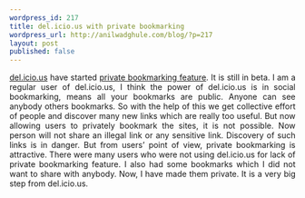 ```yaml
---
wordpress_id: 217
title: del.icio.us with private bookmarking
wordpress_url: http://anilwadghule.com/blog/?p=217
layout: post
published: false
---
```

<p align="justify"><a href="http://del.icio.us/"><img alt="" src="http://img472.imageshack.us/img472/5267/delicious42px9gj.gif" align="left" border="0" />del.icio.us</a> have started <a href="http://blog.del.icio.us/blog/2006/03/private_saving_.html">private bookmarking feature</a>. It is still in beta. I am a regular user of del.icio.us, I think the power of del.icio.us is in social bookmarking, means all your bookmarks are public. Anyone can see anybody others bookmarks. So with the help of this we get collective effort of people and discover many new links which are really too useful. But now allowing users to privately bookmark the sites, it is not possible. Now person will not share an illegal link or any sensitive link. Discovery of such links is in danger. But from users’ point of view, private bookmarking is attractive. There were many users who were not using del.icio.us for lack of private bookmarking feature. I also had some bookmarks which I did not want to share with anybody. Now, I have made them private. It is a very big step from del.icio.us.</p>
